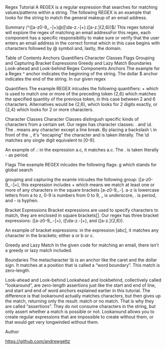 Regex Tutorial
A REGEX is a regular expression that searches for matching values/patterns within a string. The following REGEX is an example that looks for the string to match the general makeup of an email address.

Summary
/^([a-z0-9_.-]+)@([\da-z.-]+).([a-z.]{2,6})$/ This regex tutorial will explore the regex of matching an email addressFor this regex, each component has a specific responsibility to make sure or verify that the user enters an email address in the correct format which in this case begins with characters followed by @ symbol and, lastly, the domain.

Table of Contents
Anchors
Quantifiers
Character Classes
Flags
Grouping and Capturing
Bracket Expressions
Greedy and Lazy Match
Boundaries
Look-ahead and Look-behind
Regex Components
Anchors
The example for a Regex ^ anchor indicates the beginning of the string. The dollar $ anchor indicates the end of the string. In our given regex

Quantifiers
The example REGEX inlcudes the following quantifiers: + which is used to match one or more of the preceding token {2,6} which matches the specified quantity of the previous token, in this case between 2 and 6 characters. Alternatives would be {2,6}, which looks for 2 digits exactly, or {2,4} which looks for 2 or more characters.

Character Classes
Character Classes distingush specific kinds of characters from a certain set. Our regex has character classes: . and \d. The . means any character except a line break. By placing a backslash \ in front of the ., it's "escaping" the character and is taken literally. The \d matches any single digit equivalent to [0-9].

An example of .: in the expression a.c, it matches a.c. The . is taken literally - as period.

Flags
The example REGEX inlcudes the following flags: g which stands for global search

grouping and capturing
the examle inlcudes the following group: ([a-z0-9_.-]+), this expression includes + which means we match at least one or more of any characters in the square brackets [a-z0-9_.-]. a-z is lowercase letters from a to z, 0-9 is numbers from 0 to 9, _ is underscore, . is period, and - is hyphen.

Bracket Expressions
Bracket expressions are used to specify characters to match, they are enclosed in square brackets[]. Our regex has three bracket expressions: ([a-z0-9_.-]+), ([\da-z.-]+), and ([a-z.]{2,6}).

An example of bracket expressions: in the expression [abc], it matches any character in the brackets; either a or b or c.

Greedy and Lazy Match
In the given code for matching an email, there isn't a greedy or lazy match included.

Boundaries
The metacharacter \b is an anchor like the caret and the dollar sign. It matches at a position that is called a “word boundary”. This match is zero-length.

Look-ahead and Look-behind
Lookahead and lookbehind, collectively called “lookaround”, are zero-length assertions just like the start and end of line, and start and end of word anchors explained earlier in this tutorial. The difference is that lookaround actually matches characters, but then gives up the match, returning only the result: match or no match. That is why they are called “assertions”. They do not consume characters in the string, but only assert whether a match is possible or not. Lookaround allows you to create regular expressions that are impossible to create without them, or that would get very longwinded without them.

Author

https://github.com/andrewgettz